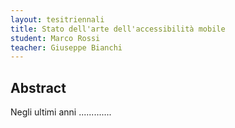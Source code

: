 ```yaml
---
layout: tesitriennali
title: Stato dell'arte dell'accessibilità mobile
student: Marco Rossi
teacher: Giuseppe Bianchi
---
```


## Abstract

Negli ultimi anni .............

